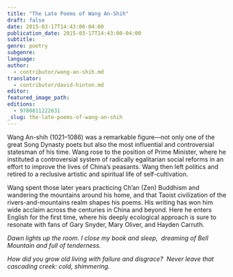 ```yaml
---
title: "The Late Poems of Wang An-Shih"
draft: false
date: 2015-03-17T14:43:00-04:00
publication_date: 2015-03-17T14:43:00-04:00
subtitle:
genre: poetry
subgenre:
language:
author:
  - contributor/wang-an-shih.md
translator:
  - contributor/david-hinton.md
editor:
featured_image_path:
editions:
  - 9780811222631
_slug: the-late-poems-of-wang-an-shih
---
```


Wang An-shih (1021–1086) was a remarkable figure—not only one of the great Song Dynasty poets but also the most influential and controversial statesman of his time. Wang rose to the position of Prime Minister, where he instituted a controversial system of radically egalitarian social reforms in an effort to improve the lives of China’s peasants. Wang then left politics and retired to a reclusive artistic and spiritual life of self-cultivation. 

Wang spent those later years practicing Ch’an (Zen) Buddhism and wandering the mountains around his home, and that Taoist civilization of the rivers-and-mountains realm shapes his poems. His writing has won him wide acclaim across the centuries in China and beyond. Here he enters English for the first time, where his deeply ecological approach is sure to resonate with fans of Gary Snyder, Mary Oliver, and Hayden Carruth.

_Dawn lights up the room. I close my book and sleep, 
dreaming of Bell Mountain and full of tenderness._

_How did you grow old living with failure and disgrace? 
Never leave that cascading creek: cold, shimmering._

